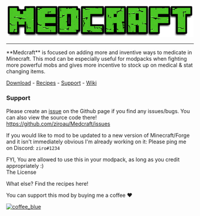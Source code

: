 <img src="https://github.com/ziroau/Medcraft/blob/gh-pages/img/logos/Medcraft.png?raw=true">
<hr>
**Medcraft** is focused on adding more and inventive ways to medicate in Minecraft.
This mod can be especially useful for modpacks when fighting more powerful mobs and gives more incentive to stock up on medical & stat changing items.

<a href="https://github.com/ziroau/Medcraft/releases">Download</a> - <a href="https://medcraft.ziroau.com/recipes">Recipes</a> - <a href="https://github.com/ziroau/Medcraft/issues">Support</a> - <a href="https://github.com/ziroau/Medcraft/wiki">Wiki</a>

### Support
Please create an [issue] on the Github page if you find any issues/bugs.
You can also view the source code there!
https://github.com/ziroau/Medcraft/issues

If you would like to mod to be updated to a new version of Minecraft/Forge and it isn't immediately obvious I'm already working on it:
Please ping me on Discord: `ziro#1234`

FYI, You are allowed to use this in your modpack, as long as you credit appropriately :)<br>
<a src="https://github.com/ziroau/Medcraft/blob/main/LICENSE">The License</a>

What else?
Find the recipes here!

You can support this mod by buying me a coffee ❤

[1.16.5]: <https://github.com/ziroau/Medcraft/releases/tags/1.0>
[issue]: <https://github.com/ziroau/Medcraft/issues>
[here!]: <https://medcraft.ziroau.com/recipes>

<a href="https://ko-fi.com/ziroau"><img width="300" alt="coffee_blue" src="https://www.ziroau.com/img/buttons/coffee_blue.png"></a>

